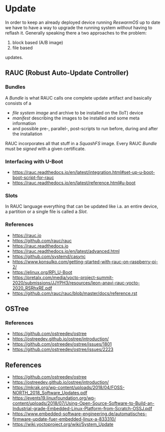 
# Update

In order to keep an already deployed device running _ReswarmOS_ up to date
we have to have a way to upgrade the running system _without_ having to
reflash it. Generally speaking there a two approaches to the problem:

1. block based (A/B image)
2. file based

updates.

## RAUC (Robust Auto-Update Controller)

### Bundles

A _Bundle_ is what RAUC calls one complete update artifact and basically
consists of a

- _file system image_ and archive to be installed on the (IoT) device
- _manifest_ describing the images to be installed and some meta information
- and possible pre-, parallel-, post-scripts to run before, during and after the installation

RAUC incorporates all that stuff in a _SquashFS_ image. Every RAUC _Bundle_ must
be _signed_ with a given certificate.

### Interfacing with U-Boot

- https://rauc.readthedocs.io/en/latest/integration.html#set-up-u-boot-boot-script-for-rauc
- https://rauc.readthedocs.io/en/latest/reference.html#u-boot

### Slots

In RAUC language everything that can be updated like i.a. an entire device, a partition
or a single file is called a _Slot_.

### References

- https://rauc.io
- https://github.com/rauc/rauc
- https://rauc.readthedocs.io
- https://rauc.readthedocs.io/en/latest/advanced.html
- https://github.com/systemd/casync
- https://www.konsulko.com/getting-started-with-rauc-on-raspberry-pi-2/
- https://elinux.org/RPi_U-Boot
- https://pretalx.com/media/yocto-project-summit-2020/submissions/JJYPH3/resources/leon-anavi-rauc-yocto-2020_RSRhxRE.pdf
- https://github.com/rauc/rauc/blob/master/docs/reference.rst

## OSTree

### References

- https://github.com/ostreedev/ostree
- https://ostreedev.github.io/ostree/introduction/
- https://github.com/ostreedev/ostree/issues/1801
- https://github.com/ostreedev/ostree/issues/2223

## References

- https://github.com/ostreedev/ostree
- https://ostreedev.github.io/ostree/introduction/
- https://mkrak.org/wp-content/uploads/2018/04/FOSS-NORTH_2018_Software_Updates.pdf
- https://events19.linuxfoundation.org/wp-content/uploads/2018/07/Using-Open-Source-Software-to-Build-an-Industrial-grade-Embedded-Linux-Platform-from-Scratch-OSSJ.pdf
- https://www.embedded-software-engineering.de/automatisches-firmware-update-fuer-embedded-linux-a-833310/
- https://wiki.yoctoproject.org/wiki/System_Update


